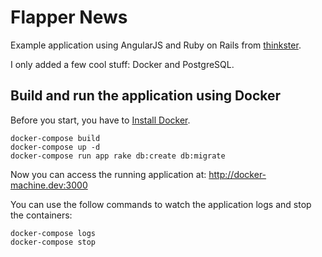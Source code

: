 # Flapper News

Example application using AngularJS and Ruby on Rails from [thinkster](https://thinkster.io/angular-rails).

I only added a few cool stuff: Docker and PostgreSQL.

## Build and run the application using Docker

Before you start, you have to [Install Docker](https://docs.docker.com/machine/install-machine/).

```
docker-compose build
docker-compose up -d
docker-compose run app rake db:create db:migrate
```

Now you can access the running application at: http://docker-machine.dev:3000

You can use the follow commands to watch the application logs and stop the containers:

```
docker-compose logs
docker-compose stop
```
